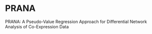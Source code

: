 # PRANA

PRANA: A Pseudo-Value Regression Approach for Differential Network Analysis of Co-Expression Data
